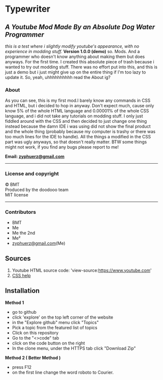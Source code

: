 # Typewriter
**_A Youtube Mod Made By an Absolute Dog Water Programmer_**
---
*this is a test where i slightly modify youtube's appearance, with no experience in modding stuff.*
**Version 1.0.0 (demo)**
so. Mods. And a programmer who doesn't know anything about making them but does anyways. For the first time.
I created this absolute piece of trash because i wanted to try out modding stuff. There was no effort put into this, and this is just a demo but i just might give up on the entire thing if I'm too lazy to update it. So, yeah, uhhhhhhhhhh read the About ig?


### About
As you can see, this is my first mod.I barely know any commands in CSS and HTML, but i decided to hop in anyway. Don't expect much, cause only know 5% of the whole HTML language and 0.00001% of the whole CSS language, and i did not take any tutorials on modding stuff. I only just fiddled around with the CSS and then decided to just change one thing instead because the damn IDE i was using did not show the final product and the whole thing (probably because my computer is trashy or there was too much lines for the IDE to handle). All the things a modified in the CSS part was ugly anyways, so that doesn't really matter. BTW some things might not work, if you find any bugs please report to me! 

**Email: zyphuerz@gmail.com**

---
### License and copyright
© BMT<br>
Produced by the doodooo team<br>
MIT license

---
### Contributors
 - BMT
 - Me
 - Me the 2nd
 - Me²
 - zyphuerz@gmail.com(Me)

## Sources
1. Youtube HTML source code: 'view-source:https://www.youtube.com'
2. [CSS help](https://www.w3schools.com/css/default.asp)


## Installation
**Method 1**
 + go to github
 + click 'explore' on the top left corner of the website
 + in the "Explore github" menu click "Topics"
 + Pick a topic from the featured list of topics
 + Click on this repository
 + Go to the "<>code" tab
 + click on the code button on the right
 + In the clone menu, under the HTTPS tab click "Download Zip"

**Method 2 ( Better Method )**
+ press F12
+ on the first line change the word roboto to Courier.
